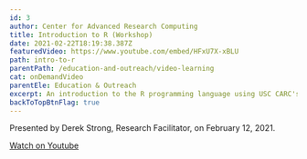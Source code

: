 ```yaml
---
id: 3
author: Center for Advanced Research Computing
title: Introduction to R (Workshop)
date: 2021-02-22T18:19:38.387Z
featuredVideo: https://www.youtube.com/embed/HFxU7X-xBLU
path: intro-to-r
parentPath: /education-and-outreach/video-learning
cat: onDemandVideo
parentEle: Education & Outreach
excerpt: An introduction to the R programming language using USC CARC's Discovery HPC Cluster. Recording of Introduction to R workshop (February 12, 2021).
backToTopBtnFlag: true
---
```


Presented by Derek Strong, Research Facilitator, on February 12, 2021.

[Watch on Youtube](https://www.youtube.com/watch?v=HFxU7X-xBLU)
